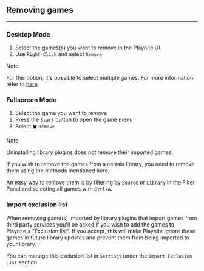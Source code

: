 ## Removing games
---------------------

### Desktop Mode

1. Select the games(s) you want to remove in the Playnite UI.
2. Use `Right-Click` and select  `Remove`

> [!NOTE]
>For this option, it's possible to select multiple games. For more information, refer to [here](../../gettingStarted/playniteDesktopMode.md#tips).

### Fullscreen Mode

1. Select the game you want to remove
2. Press the `Start` button to open the game menu
3. Select ✖️ `Remove`

> [!NOTE]
> Uninstalling library plugins does not remove their imported games!
>
> If you wish to remove the games from a certain library, you need to remove them using the methods mentioned here.
>
> An easy way to remove them is by filtering by `Source` or `Library` in the Filter Panel and selecting all games with `Ctrl+A`.

### Import exclusion list
When removing game(s) imported by library plugins that import games from third party services you'll be asked if you wish to add the games to Playnite's "Exclusion list". If you accept, this will make Playnite ignore these games in future library updates and prevent them from being imported to your library.

You can manage this exclusion list in `Settings` under the `Import Exclusion List` section.